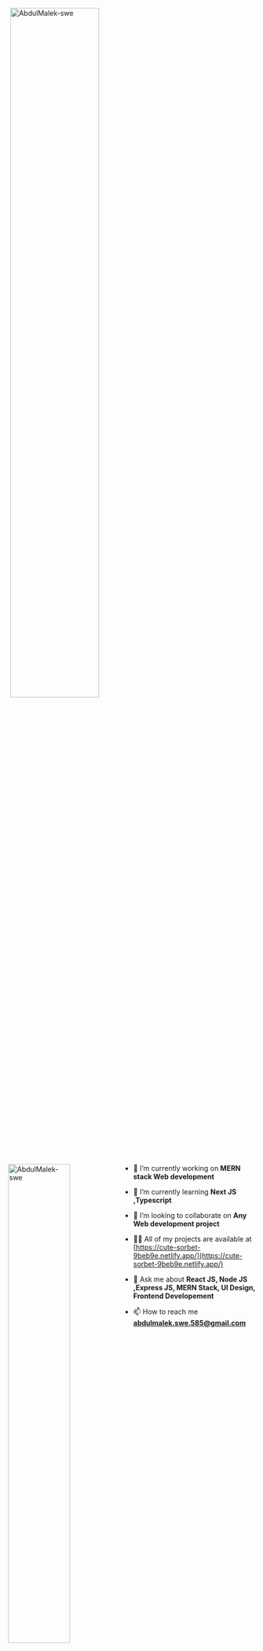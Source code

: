  

 
<p>&nbsp;<img align="center" src="https://github-readme-stats.vercel.app/api?username=AbdulMalek-swe&show_icons=true&locale=en" alt="AbdulMalek-swe" width="60%" /></p>
<p><img align="left" src="https://github-readme-stats.vercel.app/api/top-langs?username=AbdulMalek-swe&show_icons=true&locale=en&layout=compact" alt="AbdulMalek-swe" width="50%"/></p>
 
- 🔭 I’m currently working on **MERN stack Web development**

- 🌱 I’m currently learning **Next JS ,Typescript**

- 👯 I’m looking to collaborate on **Any Web development project**

- 👨‍💻 All of my projects are available at [https://cute-sorbet-9beb9e.netlify.app/](https://cute-sorbet-9beb9e.netlify.app/)

- 💬 Ask me about **React JS, Node JS ,Express JS, MERN Stack, UI Design, Frontend Developement**

- 📫 How to reach me **abdulmalek.swe.585@gmail.com**

